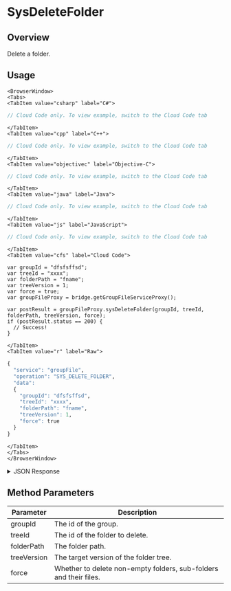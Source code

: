# SysDeleteFolder
## Overview
Delete a folder.

<PartialServop service_name="groupFile" operation_name="SYS_DELETE_FOLDER" />

## Usage

```mdx-code-block
<BrowserWindow>
<Tabs>
<TabItem value="csharp" label="C#">
```

```csharp
// Cloud Code only. To view example, switch to the Cloud Code tab
```

```mdx-code-block
</TabItem>
<TabItem value="cpp" label="C++">
```

```cpp
// Cloud Code only. To view example, switch to the Cloud Code tab
```

```mdx-code-block
</TabItem>
<TabItem value="objectivec" label="Objective-C">
```

```objectivec
// Cloud Code only. To view example, switch to the Cloud Code tab
```

```mdx-code-block
</TabItem>
<TabItem value="java" label="Java">
```

```java
// Cloud Code only. To view example, switch to the Cloud Code tab
```

```mdx-code-block
</TabItem>
<TabItem value="js" label="JavaScript">
```

```javascript
// Cloud Code only. To view example, switch to the Cloud Code tab
```

```mdx-code-block
</TabItem>
<TabItem value="cfs" label="Cloud Code">
```

```cfscript
var groupId = "dfsfsffsd";
var treeId = "xxxx";
var folderPath = "fname";
var treeVersion = 1;
var force = true;
var groupFileProxy = bridge.getGroupFileServiceProxy();

var postResult = groupFileProxy.sysDeleteFolder(groupId, treeId, folderPath, treeVersion, force);
if (postResult.status == 200) {
  // Success!
}
```

```mdx-code-block
</TabItem>
<TabItem value="r" label="Raw">
```

```r
{
  "service": "groupFile",
  "operation": "SYS_DELETE_FOLDER",
  "data":
  {
    "groupId": "dfsfsffsd",
    "treeId": "xxxx",
    "folderPath": "fname",
    "treeVersion": 1,
    "force": true
  }
}
```

```mdx-code-block
</TabItem>
</Tabs>
</BrowserWindow>
```

<details>
<summary>JSON Response</summary>

```json
{
  "data": {
    "deletedFiles": [
      {
        "treeId": "fb3431cd-6e2f-47f1-8100-8941abf6bb4f",
        "fileName": "glogcopy.json",
        "version": 2,
        "fileId": "6d938c22-3b8c-4b99-a913-2edafed71a83"
      },
      {
        "treeId": "fb3431cd-6e2f-47f1-8100-8941abf6bb4f",
        "fileName": "glogcopy1.json",
        "version": 1,
        "fileId": "4fde0d32-c866-473b-bee1-a4565f8d289b"
      }
    ],
    "groupId": "2bf538d1-19ea-4e14-9862-f979215e09b7",
    "groupFileTree": {
      "treeVersion": 6,
      "tree": [
        {
          "treeId": "59533e64-abc0-4f04-976b-8f395073ea2e",
          "children": [
            {
              "treeId": "d9e937cc-750f-4414-962c-838f1af3f34a",
              "children": null,
              "name": "gpath",
              "acl": {
                "member": 2,
                "other": 0
              },
              "type": "Folder",
              "ownerId": null,
              "desc": "desc"
            }
          ],
          "name": "gpath",
          "acl": {
            "member": 2,
            "other": 0
          },
          "type": "Folder",
          "ownerId": null,
          "desc": ""
        },
        {
          "treeId": "40479c72-b46b-4c05-902c-239ada116acd",
          "children": null,
          "name": "gpathcopy",
          "acl": {
            "member": 2,
            "other": 0
          },
          "type": "Folder",
          "ownerId": null,
          "desc": ""
        },
        {
          "treeId": "97446e50-4e02-49f6-8c86-807137620249",
          "children": [
            {
              "treeId": "625ab492-fad9-4aa6-b174-50ac4344de81",
              "children": null,
              "name": "subfoldername",
              "acl": {
                "member": 2,
                "other": 0
              },
              "type": "Folder",
              "ownerId": null,
              "desc": "subfolderdesc"
            }
          ],
          "name": "foldername",
          "acl": {
            "member": 2,
            "other": 0
          },
          "type": "Folder",
          "ownerId": null,
          "desc": "folderdesc"
        }
      ],
      "acl": {
        "member": 2,
        "other": 0
      }
    }
  },
  "status": 200
}
```
</details>

## Method Parameters
Parameter | Description
--------- | -----------
groupId | The id of the group.
treeId | The id of the folder to delete.
folderPath | The folder path.
treeVersion | The target version of the folder tree.
force | Whether to delete non-empty folders, sub-folders and their files.


